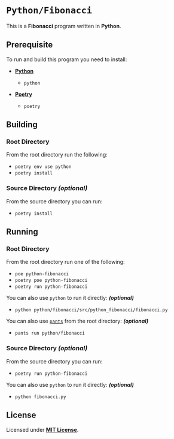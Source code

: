 # `Python/Fibonacci`

This is a **Fibonacci** program written in **Python**.

## Prerequisite

To run and build this program you need to install:

* [**Python**](https://www.python.org/downloads/)
  * `python`

* [**Poetry**](https://python-poetry.org/docs/#installing-with-pipx)
  * `poetry`

## Building

### Root Directory

From the root directory run the following:

* `poetry env use python`
* `poetry install`


### Source Directory _(optional)_

From the source directory you can run:

* `poetry install`

## Running

### Root Directory

From the root directory run one of the following:

* `poe python-fibonacci`
* `poetry poe python-fibonacci`
* `poetry run python-fibonacci`

You can also use `python` to run it directly: _**(optional)**_

* `python python/fibonacci/src/python_fibonacci/fibonacci.py`

You can also use [`pants`](https://www.pantsbuild.org/docs/installation) from the root directory: _**(optional)**_

* `pants run python/fibonacci`

### Source Directory _(optional)_

From the source directory you can run:

* `poetry run python-fibonacci`

You can also use `python` to run it directly: _**(optional)**_

* `python fibonacci.py`

## License

Licensed under [**MIT License**](https://github.com/altersabeh/codes/blob/main/LICENSE).
